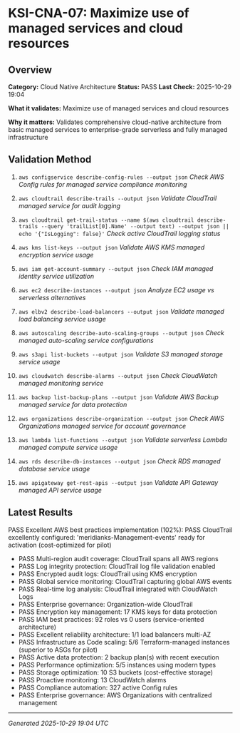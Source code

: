 # KSI-CNA-07: Maximize use of managed services and cloud resources

## Overview

**Category:** Cloud Native Architecture
**Status:** PASS
**Last Check:** 2025-10-29 19:04

**What it validates:** Maximize use of managed services and cloud resources

**Why it matters:** Validates comprehensive cloud-native architecture from basic managed services to enterprise-grade serverless and fully managed infrastructure

## Validation Method

1. `aws configservice describe-config-rules --output json`
   *Check AWS Config rules for managed service compliance monitoring*

2. `aws cloudtrail describe-trails --output json`
   *Validate CloudTrail managed service for audit logging*

3. `aws cloudtrail get-trail-status --name $(aws cloudtrail describe-trails --query 'trailList[0].Name' --output text) --output json || echo '{"IsLogging": false}'`
   *Check active CloudTrail logging status*

4. `aws kms list-keys --output json`
   *Validate AWS KMS managed encryption service usage*

5. `aws iam get-account-summary --output json`
   *Check IAM managed identity service utilization*

6. `aws ec2 describe-instances --output json`
   *Analyze EC2 usage vs serverless alternatives*

7. `aws elbv2 describe-load-balancers --output json`
   *Validate managed load balancing service usage*

8. `aws autoscaling describe-auto-scaling-groups --output json`
   *Check managed auto-scaling service configurations*

9. `aws s3api list-buckets --output json`
   *Validate S3 managed storage service usage*

10. `aws cloudwatch describe-alarms --output json`
   *Check CloudWatch managed monitoring service*

11. `aws backup list-backup-plans --output json`
   *Validate AWS Backup managed service for data protection*

12. `aws organizations describe-organization --output json`
   *Check AWS Organizations managed service for account governance*

13. `aws lambda list-functions --output json`
   *Validate serverless Lambda managed compute service usage*

14. `aws rds describe-db-instances --output json`
   *Check RDS managed database service usage*

15. `aws apigateway get-rest-apis --output json`
   *Validate API Gateway managed API service usage*

## Latest Results

PASS Excellent AWS best practices implementation (102%): PASS CloudTrail excellently configured: 'meridianks-Management-events' ready for activation (cost-optimized for pilot)
- PASS Multi-region audit coverage: CloudTrail spans all AWS regions
- PASS Log integrity protection: CloudTrail log file validation enabled
- PASS Encrypted audit logs: CloudTrail using KMS encryption
- PASS Global service monitoring: CloudTrail capturing global AWS events
- PASS Real-time log analysis: CloudTrail integrated with CloudWatch Logs
- PASS Enterprise governance: Organization-wide CloudTrail
- PASS Encryption key management: 17 KMS keys for data protection
- PASS IAM best practices: 92 roles vs 0 users (service-oriented architecture)
- PASS Excellent reliability architecture: 1/1 load balancers multi-AZ
- PASS Infrastructure as Code scaling: 5/6 Terraform-managed instances (superior to ASGs for pilot)
- PASS Active data protection: 2 backup plan(s) with recent execution
- PASS Performance optimization: 5/5 instances using modern types
- PASS Storage optimization: 10 S3 buckets (cost-effective storage)
- PASS Proactive monitoring: 13 CloudWatch alarms
- PASS Compliance automation: 327 active Config rules
- PASS Enterprise governance: AWS Organizations with centralized management

---
*Generated 2025-10-29 19:04 UTC*